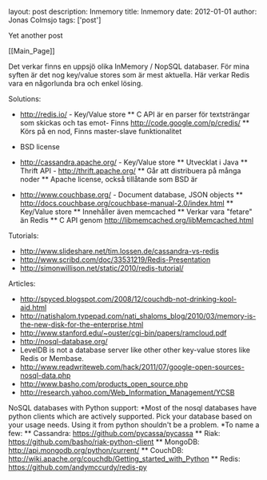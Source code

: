 layout: post
description: Inmemory
title: Inmemory
date: 2012-01-01
author: Jonas Colmsjo
tags: ['post']

Yet another post





[[Main_Page]]


Det verkar finns en uppsjö olika InMemory / NopSQL databaser. För mina syften är det nog key/value stores som är mest aktuella. Här verkar Redis vara en någorlunda bra och enkel lösing.

Solutions:
* http://redis.io/ - Key/Value store
** C API är en parser för textsträngar som skickas och tas emot- Finns http://code.google.com/p/credis/
** Körs på en nod, Finns master-slave funktionalitet
* BSD license

* http://cassandra.apache.org/ - Key/Value store
** Utvecklat i Java
** Thrift API - http://thrift.apache.org/
** Går att distribuera på många noder
** Apache license, också tillåtande som BSD är

* http://www.couchbase.org/ - Document database, JSON objects
** http://docs.couchbase.org/couchbase-manual-2.0/index.html
** Key/Value store
** Innehåller även memcached
** Verkar vara "fetare" än Redis
** C API genom http://libmemcached.org/libMemcached.html



Tutorials:
* http://www.slideshare.net/tim.lossen.de/cassandra-vs-redis
* http://www.scribd.com/doc/33531219/Redis-Presentation
* http://simonwillison.net/static/2010/redis-tutorial/


Articles:
* http://spyced.blogspot.com/2008/12/couchdb-not-drinking-kool-aid.html
* http://natishalom.typepad.com/nati_shaloms_blog/2010/03/memory-is-the-new-disk-for-the-enterprise.html
* http://www.stanford.edu/~ouster/cgi-bin/papers/ramcloud.pdf
* http://nosql-database.org/
* LevelDB is not a database server like other other key-value stores like Redis or Membase.
* http://www.readwriteweb.com/hack/2011/07/google-open-sources-nosql-data.php
* http://www.basho.com/products_open_source.php
* http://research.yahoo.com/Web_Information_Management/YCSB


NoSQL databases with Python support:
*Most of the nosql databases have python clients which are actively supported. Pick your database based on your usage needs. Using it from python shouldn't be a problem.
*To name a few:
** Cassandra: https://github.com/pycassa/pycassa
** Riak: https://github.com/basho/riak-python-client
** MongoDB: http://api.mongodb.org/python/current/
** CouchDB: http://wiki.apache.org/couchdb/Getting_started_with_Python
** Redis: https://github.com/andymccurdy/redis-py
